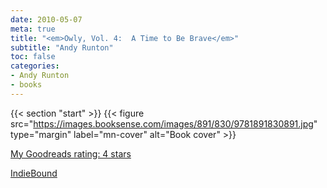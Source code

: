```yaml
---
date: 2010-05-07
meta: true
title: "<em>Owly, Vol. 4:  A Time to Be Brave</em>"
subtitle: "Andy Runton"
toc: false
categories:
- Andy Runton
- books
---
```


{{< section "start" >}}
{{< figure src="https://images.booksense.com/images/891/830/9781891830891.jpg" type="margin" label="mn-cover" alt="Book cover" >}}


  

[My Goodreads rating: 4 stars](https://www.goodreads.com/review/show/102044447)  

[IndieBound](https://www.indiebound.org/book/9781891830891)
